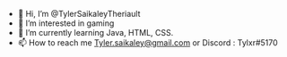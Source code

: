 - 👋 Hi, I’m @TylerSaikaleyTheriault
- 👀 I’m interested in gaming
- 🌱 I’m currently learning Java, HTML, CSS.
- 📫 How to reach me Tyler.saikaley@gmail.com or Discord : Tylxr#5170

<!---
TylerSaikaleyTheriault/TylerSaikaleyTheriault is a ✨ special ✨ repository because its `README.md` (this file) appears on your GitHub profile.
You can click the Preview link to take a look at your changes.
--->
